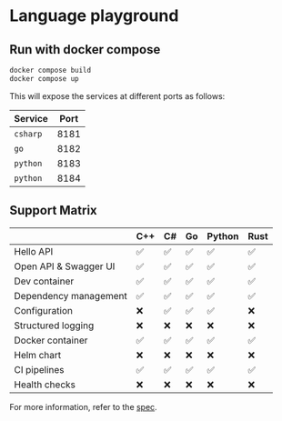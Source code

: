 # Language playground



## Run with docker compose

```sh
docker compose build
docker compose up
```

This will expose the services at different ports as follows:

Service  | Port
---------|-------
`csharp` | 8181
`go`     | 8182
`python` | 8183
`python` | 8184

## Support Matrix

|                       | C++ | C# | Go | Python | Rust |
|-----------------------|-----|----|----|--------|------|
| Hello API             | ✅ | ✅ | ✅ |  ✅   |  ✅  |
| Open API & Swagger UI | ✅ | ✅ | ✅ |  ✅   |  ✅  |
| Dev container         | ✅ | ✅ | ✅ |  ✅   |  ✅  |
| Dependency management | ✅ | ✅ | ✅ |  ✅   |  ✅  |
| Configuration         | ❌ | ✅ | ✅ |  ✅   |  ❌  |
| Structured logging    | ❌ | ❌ | ❌ |  ❌   |  ❌  |
| Docker container      | ✅ | ✅ | ✅ |  ✅   |  ✅  |
| Helm chart            | ❌ | ❌ | ❌ |  ❌   |  ❌  |
| CI pipelines          | ✅ | ✅ | ✅ |  ✅   |  ✅  |
| Health checks         | ❌ | ❌ | ❌ |  ❌   |  ❌  |

For more information, refer to the [spec](./spec.md).

